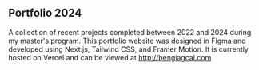 ## Portfolio 2024
A collection of recent projects completed between 2022 and 2024 during my master's program. This portfolio website was designed in Figma and developed using Next.js, Tailwind CSS, and Framer Motion. It is currently hosted on Vercel and can be viewed at http://bengiagcal.com
